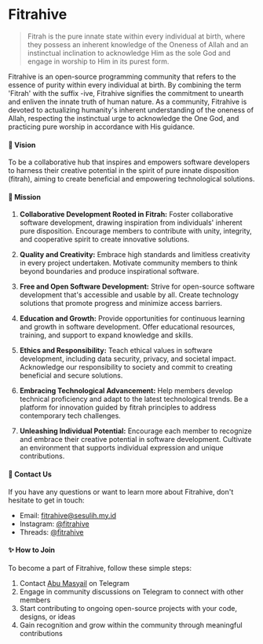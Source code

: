 # Fitrahive

> Fitrah is the pure innate state within every individual at birth, where they possess an inherent knowledge of the Oneness of Allah and an instinctual inclination to acknowledge Him as the sole God and engage in worship to Him in its purest form.

Fitrahive is an open-source programming community that refers to the essence of purity within every individual at birth. By combining the term 'Fitrah' with the suffix -ive, Fitrahive signifies the commitment to unearth and enliven the innate truth of human nature. As a community, Fitrahive is devoted to actualizing humanity's inherent understanding of the oneness of Allah, respecting the instinctual urge to acknowledge the One God, and practicing pure worship in accordance with His guidance.

#### :dart: Vision

To be a collaborative hub that inspires and empowers software developers to harness their creative potential in the spirit of pure innate disposition (fitrah), aiming to create beneficial and empowering technological solutions.

#### :rocket: Mission

1. **Collaborative Development Rooted in Fitrah:** Foster collaborative software development, drawing inspiration from individuals' inherent pure disposition. Encourage members to contribute with unity, integrity, and cooperative spirit to create innovative solutions.

2. **Quality and Creativity:** Embrace high standards and limitless creativity in every project undertaken. Motivate community members to think beyond boundaries and produce inspirational software.

3. **Free and Open Software Development:** Strive for open-source software development that's accessible and usable by all. Create technology solutions that promote progress and minimize access barriers.

4. **Education and Growth:** Provide opportunities for continuous learning and growth in software development. Offer educational resources, training, and support to expand knowledge and skills.

5. **Ethics and Responsibility:** Teach ethical values in software development, including data security, privacy, and societal impact. Acknowledge our responsibility to society and commit to creating beneficial and secure solutions.

6. **Embracing Technological Advancement:** Help members develop technical proficiency and adapt to the latest technological trends. Be a platform for innovation guided by fitrah principles to address contemporary tech challenges.

7. **Unleashing Individual Potential:** Encourage each member to recognize and embrace their creative potential in software development. Cultivate an environment that supports individual expression and unique contributions.

#### :fax: Contact Us

If you have any questions or want to learn more about Fitrahive, don't hesitate to get in touch:

- Email: fitrahive@sesulih.my.id
- Instagram: [@fitrahive](https://www.instagram.com/fitrahive)
- Threads: [@fitrahive](https://www.threads.net/@fitrahive)

#### :sparkles: How to Join

To become a part of Fitrahive, follow these simple steps:

1. Contact [Abu Masyail](https://t.me/suluh_s) on Telegram
2. Engage in community discussions on Telegram to connect with other members
3. Start contributing to ongoing open-source projects with your code, designs, or ideas
4. Gain recognition and grow within the community through meaningful contributions
